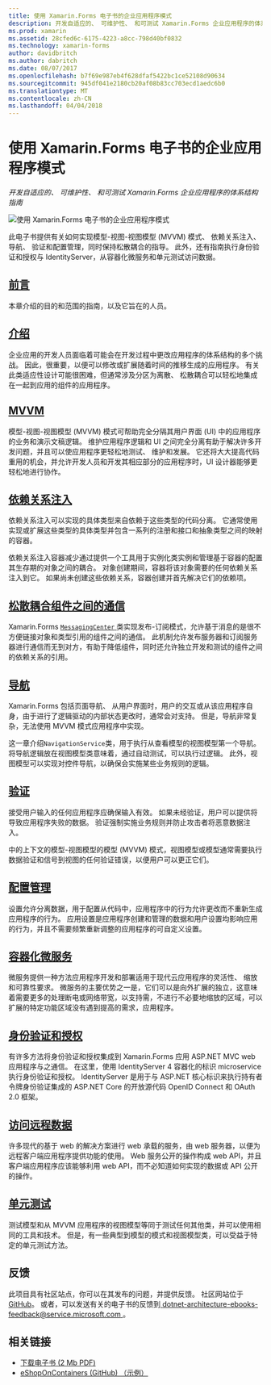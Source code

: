 ```yaml
---
title: 使用 Xamarin.Forms 电子书的企业应用程序模式
description: 开发自适应的、 可维护性、 和可测试 Xamarin.Forms 企业应用程序的体系结构指南
ms.prod: xamarin
ms.assetid: 28cfed6c-6175-4223-a8cc-798d40bf0832
ms.technology: xamarin-forms
author: davidbritch
ms.author: dabritch
ms.date: 08/07/2017
ms.openlocfilehash: b7f69e987eb4f628dfaf5422bc1ce52108d90634
ms.sourcegitcommit: 945df041e2180cb20af08b83cc703ecd1aedc6b0
ms.translationtype: MT
ms.contentlocale: zh-CN
ms.lasthandoff: 04/04/2018
---
```

# <a name="enterprise-application-patterns-using-xamarinforms-ebook"></a>使用 Xamarin.Forms 电子书的企业应用程序模式

_开发自适应的、 可维护性、 和可测试 Xamarin.Forms 企业应用程序的体系结构指南_

![](images/cover-sml.png "使用 Xamarin.Forms 电子书的企业应用程序模式")

此电子书提供有关如何实现模型-视图-视图模型 (MVVM) 模式、 依赖关系注入、 导航、 验证和配置管理，同时保持松散耦合的指导。 此外，还有指南执行身份验证和授权与 IdentityServer，从容器化微服务和单元测试访问数据。

## <a name="prefaceprefacemd"></a>[前言](preface.md)

本章介绍的目的和范围的指南，以及它旨在的人员。

## <a name="introductionintroductionmd"></a>[介绍](introduction.md)

企业应用的开发人员面临着可能会在开发过程中更改应用程序的体系结构的多个挑战。 因此，很重要，以便可以修改或扩展随着时间的推移生成的应用程序。 有关此类适应性设计可能很困难，但通常涉及分区为离散、 松散耦合可以轻松地集成在一起到应用的组件的应用程序。

## <a name="mvvmmvvmmd"></a>[MVVM](mvvm.md)

模型-视图-视图模型 (MVVM) 模式可帮助完全分隔其用户界面 (UI) 中的应用程序的业务和演示文稿逻辑。 维护应用程序逻辑和 UI 之间完全分离有助于解决许多开发问题，并且可以使应用程序更轻松地测试、 维护和发展。 它还将大大提高代码重用的机会，并允许开发人员和开发其相应部分的应用程序时，UI 设计器能够更轻松地进行协作。

## <a name="dependency-injectiondependency-injectionmd"></a>[依赖关系注入](dependency-injection.md)

依赖关系注入可以实现的具体类型来自依赖于这些类型的代码分离。 它通常使用实现或扩展这些类型的具体类型并包含一系列的注册和接口和抽象类型之间的映射的容器。

依赖关系注入容器减少通过提供一个工具用于实例化类实例和管理基于容器的配置其生存期的对象之间的耦合。 对象创建期间，容器将该对象需要的任何依赖关系注入到它。 如果尚未创建这些依赖关系，容器创建并首先解决它们的依赖项。

## <a name="communicating-between-loosely-coupled-componentscommunicating-between-loosely-coupled-componentsmd"></a>[松散耦合组件之间的通信](communicating-between-loosely-coupled-components.md)

Xamarin.Forms [ `MessagingCenter` ](https://developer.xamarin.com/api/type/Xamarin.Forms.MessagingCenter/)类实现发布-订阅模式，允许基于消息的是很不方便链接对象和类型引用的组件之间的通信。 此机制允许发布服务器和订阅服务器进行通信而无到对方，有助于降低组件，同时还允许独立开发和测试的组件之间的依赖关系的引用。

## <a name="navigationnavigationmd"></a>[导航](navigation.md)

Xamarin.Forms 包括页面导航、 从用户界面时，用户的交互或从该应用程序自身，由于进行了逻辑驱动的内部状态更改时，通常会对支持。 但是，导航非常复杂，无法使用 MVVM 模式应用程序中实现。

这一章介绍`NavigationService`类，用于执行从查看模型的视图模型第一个导航。 将导航逻辑放在视图模型类意味着，通过自动测试，可以执行过逻辑。 此外，视图模型可以实现对控件导航，以确保会实施某些业务规则的逻辑。

## <a name="validationvalidationmd"></a>[验证](validation.md)

接受用户输入的任何应用程序应确保输入有效。 如果未经验证，用户可以提供将导致应用程序失败的数据。 验证强制实施业务规则并防止攻击者将恶意数据注入。

中的上下文的模型-视图模型的模型 (MVVM) 模式，视图模型或模型通常需要执行数据验证和信号到视图的任何验证错误，以便用户可以更正它们。

## <a name="configuration-managementconfiguration-managementmd"></a>[配置管理](configuration-management.md)

设置允许分离数据，用于配置从代码中，应用程序中的行为允许更改而不重新生成应用程序的行为。 应用设置是应用程序创建和管理的数据和用户设置均影响应用的行为，并且不需要频繁重新调整的应用程序的可自定义设置。

## <a name="containerized-microservicescontainerized-microservicesmd"></a>[容器化微服务](containerized-microservices.md)

微服务提供一种方法应用程序开发和部署适用于现代云应用程序的灵活性、 缩放和可靠性要求。 微服务的主要优势之一是，它们可以是向外扩展的独立，这意味着需要更多的处理断电或网络带宽，以支持需，不进行不必要地缩放的区域，可以扩展的特定功能区域没有遇到提高的需求，应用程序。

## <a name="authentication-and-authorizationauthentication-and-authorizationmd"></a>[身份验证和授权](authentication-and-authorization.md)

有许多方法将身份验证和授权集成到 Xamarin.Forms 应用 ASP.NET MVC web 应用程序与之通信。 在这里，使用 IdentityServer 4 容器化的标识 microservice 执行身份验证和授权。 IdentityServer 是用于与 ASP.NET 核心标识来执行持有者令牌身份验证集成的 ASP.NET Core 的开放源代码 OpenID Connect 和 OAuth 2.0 框架。

## <a name="accessing-remote-dataaccessing-remote-datamd"></a>[访问远程数据](accessing-remote-data.md)

许多现代的基于 web 的解决方案进行 web 承载的服务，由 web 服务器，以便为远程客户端应用程序提供功能的使用。 Web 服务公开的操作构成 web API，并且客户端应用程序应该能够利用 web API，而不必知道如何实现的数据或 API 公开的操作。

## <a name="unit-testingunit-testingmd"></a>[单元测试](unit-testing.md)

测试模型和从 MVVM 应用程序的视图模型等同于测试任何其他类，并可以使用相同的工具和技术。 但是，有一些典型到模型的模式和视图模型类，可以受益于特定的单元测试方法。

## <a name="feedback"></a>反馈

此项目具有社区站点，你可以在其发布的问题，并提供反馈。 社区网站位于[GitHub](https://github.com/dotnet-architecture/eShopOnContainers)。 或者，可以发送有关的电子书的反馈到[ dotnet-architecture-ebooks-feedback@service.microsoft.com ](mailto:dotnet-architecture-ebooks-feedback@service.microsoft.com)。


## <a name="related-links"></a>相关链接

- [下载电子书 (2 Mb PDF)](https://aka.ms/xamarinpatternsebook)
- [eShopOnContainers (GitHub) （示例）](https://github.com/dotnet-architecture/eShopOnContainers)

